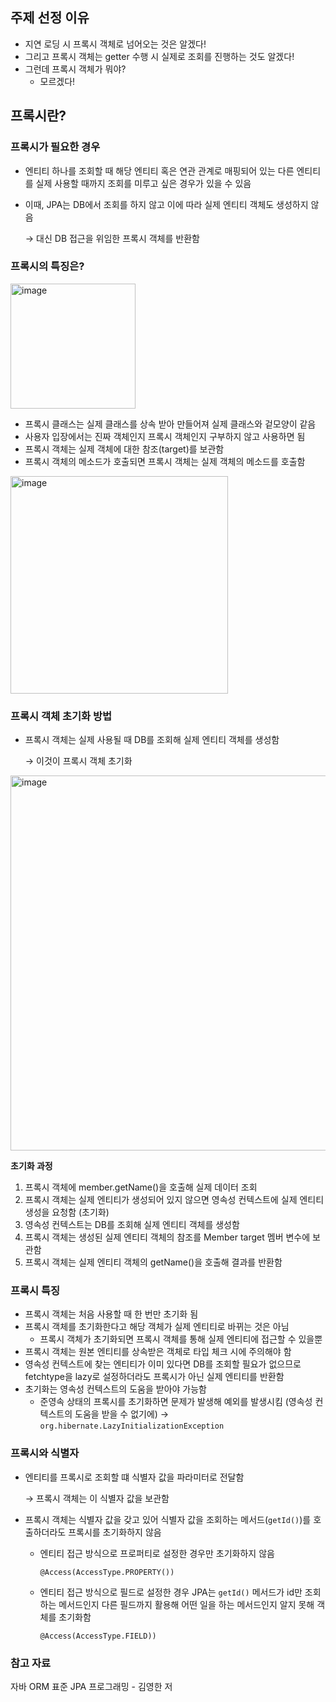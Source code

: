 ## 주제 선정 이유

- 지연 로딩 시 프록시 객체로 넘어오는 것은 알겠다!
- 그리고 프록시 객체는 getter 수행 시 실제로 조회를 진행하는 것도 알겠다!
- 그런데 프록시 객체가 뭐야?
    - 모르겠다!

## 프록시란?

### 프록시가 필요한 경우

- 엔티티 하나를 조회할 때 해당 엔티티 혹은 연관 관계로 매핑되어 있는 다른 엔티티를 실제 사용할 때까지 조회를 미루고 싶은 경우가 있을 수 있음
- 이때, JPA는 DB에서 조회를 하지 않고 이에 따라 실제 엔티티 객체도 생성하지 않음
    
    → 대신 DB 접근을 위임한 프록시 객체를 반환함
    

### 프록시의 특징은?

<img width="200" alt="image" src="https://github.com/woowacourse-study/2023-presentation-study/assets/63184334/350e1ab5-ced5-4fac-9d43-d5e1fe8caaca">

- 프록시 클래스는 실제 클래스를 상속 받아 만들어져 실제 클래스와 겉모양이 같음
- 사용자 입장에서는 진짜 객체인지 프록시 객체인지 구부하지 않고 사용하면 됨
- 프록시 객체는 실제 객체에 대한 참조(target)를 보관함
- 프록시 객체의 메소드가 호출되면 프록시 객체는 실제 객체의 메소드를 호출함

<img width="348" alt="image" src="https://github.com/woowacourse-study/2023-presentation-study/assets/63184334/0bf281f8-5b14-45e3-8143-440b244dccf0">

### 프록시 객체 초기화 방법

- 프록시 객체는 실제 사용될 때 DB를 조회해 실제 엔티티 객체를 생성함
    
    → 이것이 프록시 객체 초기화
    

<img width="600" alt="image" src="https://github.com/woowacourse-study/2023-presentation-study/assets/63184334/92edd04b-f639-4680-b687-e1b82c8a3e64">

****************************초기화 과정****************************

1. 프록시 객체에 member.getName()을 호출해 실제 데이터 조회
2. 프록시 객체는 실제 엔티티가 생성되어 있지 않으면 영속성 컨텍스트에 실제 엔티티 생성을 요청함 (초기화)
3. 영속성 컨텍스트는 DB를 조회해 실제 엔티티 객체를 생성함
4. 프록시 객체는 생성된 실제 엔티티 객체의 참조를 Member target 멤버 변수에 보관함
5. 프록시 객체는 실제 엔티티 객체의 getName()을 호출해 결과를 반환함

### 프록시 특징

- 프록시 객체는 처음 사용할 때 한 번만 초기화 됨
- 프록시 객체를 초기화한다고 해당 객체가 실제 엔티티로 바뀌는 것은 아님
    - 프록시 객체가 초기화되면 프록시 객체를 통해 실제 엔티티에 접근할 수 있을뿐
- 프록시 객체는 원본 엔티티를 상속받은 객체로 타입 체크 시에 주의해야 함
- 영속성 컨텍스트에 찾는 엔티티가 이미 있다면 DB를 조회할 필요가 없으므로 fetchtype을 lazy로 설정하더라도 프록시가 아닌 실제 엔티티를 반환함
- 초기화는 영속성 컨텍스트의 도움을 받아야 가능함
    - 준영속 상태의 프록시를 초기화하면 문제가 발생해 예외를 발생시킴 (영속성 컨텍스트의 도움을 받을 수 없기에)
    → `org.hibernate.LazyInitializationException`

### 프록시와 식별자

- 엔티티를 프록시로 조회할 떄 식별자 값을 파라미터로 전달함
    
    → 프록시 객체는 이 식별자 값을 보관함
    
- 프록시 객체는 식별자 값을 갖고 있어 식별자 값을 조회하는 메서드(`getId()`)를 호출하더라도 프록시를 초기화하지 않음
    - 엔티티 접근 방식으로 프로퍼티로 설정한 경우만 초기화하지 않음
        
        `@Access(AccessType.PROPERTY())`
        
    - 엔티티 접근 방식으로 필드로 설정한 경우 JPA는 `getId()` 메서드가 id만 조회하는 메서드인지 다른 필드까지 활용해 어떤 일을 하는 메서드인지 알지 못해 객체를 초기화함
        
        `@Access(AccessType.FIELD))`

### 참고 자료
자바 ORM 표준 JPA 프로그래밍 - 김영한 저
